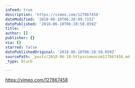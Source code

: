 ```yaml
---
inFeed: true
description: 'https://vimeo.com/127867458'
dateModified: '2018-06-10T06:28:49.715Z'
datePublished: '2018-06-10T06:28:50.059Z'
title: ''
author: []
publisher: {}
via: {}
starred: false
datePublishedOriginal: '2018-06-10T06:28:50.059Z'
sourcePath: _posts/2018-06-10-httpsvimeocom127867458.md
_type: Blurb

---
```

https://vimeo.com/127867458
